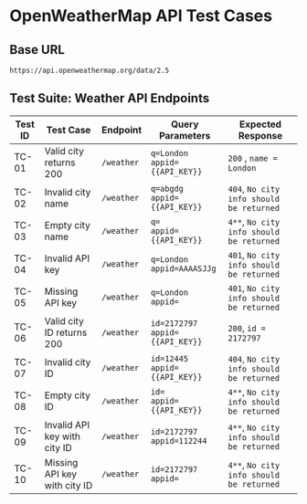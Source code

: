 # OpenWeatherMap API Test Cases

## Base URL
```
https://api.openweathermap.org/data/2.5
```

## Test Suite: Weather API Endpoints

| Test ID | Test Case                    | Endpoint   | Query Parameters                    | Expected Response    |
| ------- | ---------------------------- | ---------- | ----------------------------------- | ------------------ |
| TC-01   | Valid city returns 200       | `/weather` | `q=London`<br>`appid={{API_KEY}}`   | `200` , `name = London`          |
| TC-02   | Invalid city name            | `/weather` | `q=abgdg`<br>`appid={{API_KEY}}`    | `404`, `No city info should be returned`    |
| TC-03   | Empty city name              | `/weather` | `q=`<br>`appid={{API_KEY}}`         | `4**`, `No city info should be returned`  |
| TC-04   | Invalid API key              | `/weather` | `q=London`<br>`appid=AAAASJJg`      | `401`, `No city info should be returned` |
| TC-05   | Missing API key              | `/weather` | `q=London`<br>`appid=`              | `401`, `No city info should be returned` |
| TC-06   | Valid city ID returns 200    | `/weather` | `id=2172797`<br>`appid={{API_KEY}}` | `200`, `id = 2172797`          |
| TC-07   | Invalid city ID              | `/weather` | `id=12445`<br>`appid={{API_KEY}}`   | `404`,  `No city info should be returned`    |
| TC-08   | Empty city ID                | `/weather` | `id=`<br>`appid={{API_KEY}}`        | `4**`, `No city info should be returned`  |
| TC-09   | Invalid API key with city ID | `/weather` | `id=2172797`<br>`appid=112244`      | `4**`, `No city info should be returned` |
| TC-10   | Missing API key with city ID | `/weather` | `id=2172797`<br>`appid=`            | `4**`, `No city info should be returned` |

